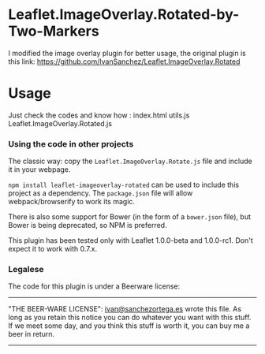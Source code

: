 
# Leaflet.ImageOverlay.Rotated-by-Two-Markers
I modified the image overlay plugin for better usage, the original plugin is this link:
https://github.com/IvanSanchez/Leaflet.ImageOverlay.Rotated

# Usage
Just check the codes and know how :
index.html
utils.js
Leaflet.ImageOverlay.Rotated.js

### Using the code in other projects

The classic way: copy the `Leaflet.ImageOverlay.Rotate.js` file and include it
in your webpage.

`npm install leaflet-imageoverlay-rotated` can be used to include this project
as a dependency. The `package.json` file will allow webpack/browserify to work
its magic.

There is also some support for Bower (in the form of a `bower.json` file), but
Bower is being deprecated, so NPM is preferred.

This plugin has been tested only with Leaflet 1.0.0-beta and 1.0.0-rc1. Don't
expect it to work with 0.7.x.


### Legalese

The code for this plugin is under a Beerware license:

----------------------------------------------------------------------------

"THE BEER-WARE LICENSE":
<ivan@sanchezortega.es> wrote this file. As long as you retain this notice you
can do whatever you want with this stuff. If we meet some day, and you think
this stuff is worth it, you can buy me a beer in return.

----------------------------------------------------------------------------

